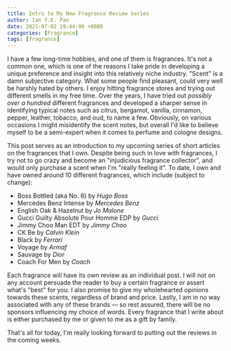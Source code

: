```yaml
---
title: Intro to My New Fragrance Review Series
author: Ian Y.E. Pan
date: 2021-07-02 19:44:00 +0800
categories: [Fragrance]
tags: [fragrance]
---
```


I have a few long-time hobbies, and one of them is fragrances. It's
not a common one, which is one of the reasons I take pride in
developing a unique preference and insight into this relatively niche
industry. "Scent" is a damn subjective category. What some people find
pleasant, could very well be harshly hated by others. I enjoy hitting
fragrance stores and trying out different smells in my free time. Over
the years, I have tried out *possibly over a hundred* different
fragrances and developed a sharper sense in identifying typical notes
such as citrus, bergamot, vanilla, cinnamon, pepper, leather, tobacco,
and oud, to name a few. Obviously, on various occasions I might
misidentify the scent notes, but overall I'd like to believe myself to
be a semi-expert when it comes to perfume and cologne designs.

This post serves as an introduction to my upcoming series of short
articles on the fragrances that I own. Despite being such in love with
fragrances, I try not to go crazy and become an "injudicious fragrance
collector", and would only purchase a scent when I'm "really feeling
it". To date, I own and have owned around 10 different fragrances,
which include (subject to change):

- Boss Bottled (aka No. 6) by *Hugo Boss*
- Mercedes Benz Intense by *Mercedes Benz*
- English Oak & Hazelnut by *Jo Malone*
- Gucci Guilty Absolute Pour Homme EDP by *Gucci*
- Jimmy Choo Man EDT by *Jimmy Choo*
- CK Be by *Calvin Klein*
- Black by *Ferrari*
- Voyage by *Armaf*
- Sauvage by *Dior*
- Coach For Men by *Coach*

Each fragrance will have its own review as an individual post. I will
not on any account persuade the reader to buy a certain fragrance or
assert what's "best" for you. I also promise to give my wholehearted
opinions towards these scents, regardless of brand and price. Lastly,
I am in no way associated with any of these brands &mdash; so rest
assured, there will be no sponsors influencing my choice of
words. Every fragrance that I write about is either purchased by me or
given to me as a gift by family.

That's all for today, I'm really looking forward to putting out the
reviews in the coming weeks.
